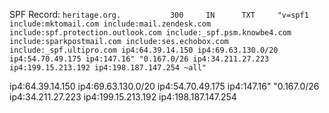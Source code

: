 SPF Record: `heritage.org.           300     IN      TXT     "v=spf1 include:mktomail.com include:mail.zendesk.com include:spf.protection.outlook.com include:_spf.psm.knowbe4.com include:sparkpostmail.com include:ses.echobox.com include:_spf.ultipro.com ip4:64.39.14.150 ip4:69.63.130.0/20 ip4:54.70.49.175 ip4:147.16" "0.167.0/26 ip4:34.211.27.223 ip4:199.15.213.192 ip4:198.187.147.254 ~all"`

ip4:64.39.14.150 ip4:69.63.130.0/20 ip4:54.70.49.175 ip4:147.16" "0.167.0/26 ip4:34.211.27.223 ip4:199.15.213.192 ip4:198.187.147.254